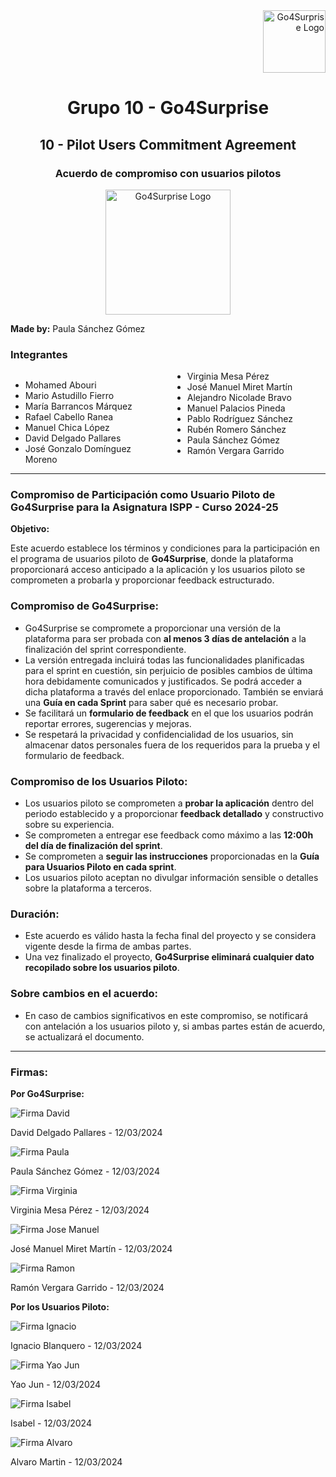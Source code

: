 <div align="right">
    <img src="../logo_US.png" alt="Go4Surprise Logo" width="100">
</div>
<div align="center">

# Grupo 10 - Go4Surprise

## 10 - Pilot Users Commitment Agreement

### Acuerdo de compromiso con usuarios pilotos

<img src="../logo_Go4Surprise.png" alt="Go4Surprise Logo" width="200">

</div>

**Made by:** Paula Sánchez Gómez

### Integrantes
<div style="columns: 2; -webkit-columns: 2; -moz-columns: 2;">

- Mohamed Abouri  
- Mario Astudillo Fierro  
- María Barrancos Márquez  
- Rafael Cabello Ranea  
- Manuel Chica López  
- David Delgado Pallares  
- José Gonzalo Domínguez Moreno  
- Virginia Mesa Pérez  
- José Manuel Miret Martín  
- Alejandro Nicolade Bravo  
- Manuel Palacios Pineda  
- Pablo Rodríguez Sánchez  
- Rubén Romero Sánchez  
- Paula Sánchez Gómez  
- Ramón Vergara Garrido  

</div>

---

### **Compromiso de Participación como Usuario Piloto de Go4Surprise para la Asignatura ISPP - Curso 2024-25**

**Objetivo:**

Este acuerdo establece los términos y condiciones para la participación en el programa de usuarios piloto de **Go4Surprise**, donde la plataforma proporcionará acceso anticipado a la aplicación y los usuarios piloto se comprometen a probarla y proporcionar feedback estructurado.

### **Compromiso de Go4Surprise**:

- Go4Surprise se compromete a proporcionar una versión de la plataforma para ser probada con **al menos 3 días de antelación** a la finalización del sprint correspondiente.
- La versión entregada incluirá todas las funcionalidades planificadas para el sprint en cuestión, sin perjuicio de posibles cambios de última hora debidamente comunicados y justificados. Se podrá acceder a dicha plataforma a través del enlace proporcionado. También se enviará una **Guía en cada Sprint** para saber qué es necesario probar.
- Se facilitará un **formulario de feedback** en el que los usuarios podrán reportar errores, sugerencias y mejoras.
- Se respetará la privacidad y confidencialidad de los usuarios, sin almacenar datos personales fuera de los requeridos para la prueba y el formulario de feedback.

### **Compromiso de los Usuarios Piloto**:

- Los usuarios piloto se comprometen a **probar la aplicación** dentro del periodo establecido y a proporcionar **feedback detallado** y constructivo sobre su experiencia.
- Se comprometen a entregar ese feedback como máximo a las **12:00h del día de finalización del sprint**.
- Se comprometen a **seguir las instrucciones** proporcionadas en la **Guía para Usuarios Piloto en cada sprint**.
- Los usuarios piloto aceptan no divulgar información sensible o detalles sobre la plataforma a terceros.

### **Duración**:

- Este acuerdo es válido hasta la fecha final del proyecto y se considera vigente desde la firma de ambas partes.
- Una vez finalizado el proyecto, **Go4Surprise eliminará cualquier dato recopilado sobre los usuarios piloto**.

### **Sobre cambios en el acuerdo**:

- En caso de cambios significativos en este compromiso, se notificará con antelación a los usuarios piloto y, si ambas partes están de acuerdo, se actualizará el documento.

---

### **Firmas:**

**Por Go4Surprise:** 

![Firma David](firmas/firmaDavidDelgado.png)

David Delgado Pallares - 12/03/2024

![Firma Paula](firmas/firmaPaulaSanchez.jpg)

Paula Sánchez Gómez - 12/03/2024

![Firma Virginia](firmas/firmaVirginiaMesa.png)

Virginia Mesa Pérez - 12/03/2024

![Firma Jose Manuel](firmas/firmaJoseManuel.png)

José Manuel Miret Martín - 12/03/2024

![Firma Ramon](firmas/firmaRamon.png)

Ramón Vergara Garrido  - 12/03/2024

**Por los Usuarios Piloto:**  

![Firma Ignacio](firmas/firmaIgnacioBlanquero.jpg)

Ignacio Blanquero - 12/03/2024

![Firma Yao Jun](firmas/firmaYaoJun.jpg)

Yao Jun - 12/03/2024

![Firma Isabel](firmas/firmaIsabel.jpg)

Isabel - 12/03/2024

![Firma Alvaro](firmas/firmaAlvaroMartin.jpg)

Alvaro Martin - 12/03/2024
